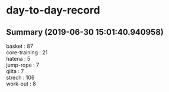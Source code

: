 # day-to-day-record  
## Summary  (2019-06-30 15:01:40.940958)  
basket : 87  
core-training : 21  
hatena : 5  
jump-rope : 7  
qiita : 7  
strech : 106  
work-out : 8  
